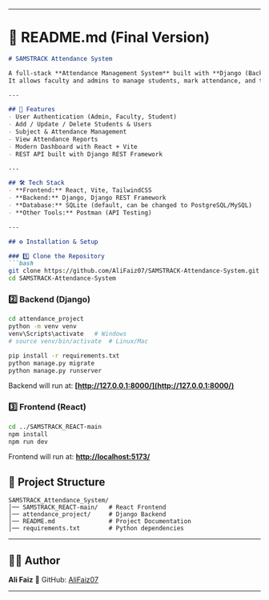

---

# 📌 README.md (Final Version)

````markdown
# SAMSTRACK Attendance System

A full-stack **Attendance Management System** built with **Django (Backend)** and **React (Frontend)**.  
It allows faculty and admins to manage students, mark attendance, and track reports efficiently.

---

## 🚀 Features
- User Authentication (Admin, Faculty, Student)
- Add / Update / Delete Students & Users
- Subject & Attendance Management
- View Attendance Reports
- Modern Dashboard with React + Vite
- REST API built with Django REST Framework

---

## 🛠️ Tech Stack
- **Frontend:** React, Vite, TailwindCSS  
- **Backend:** Django, Django REST Framework  
- **Database:** SQLite (default, can be changed to PostgreSQL/MySQL)  
- **Other Tools:** Postman (API Testing)

---

## ⚙️ Installation & Setup

### 1️⃣ Clone the Repository
```bash
git clone https://github.com/AliFaiz07/SAMSTRACK-Attendance-System.git
cd SAMSTRACK-Attendance-System
````

### 2️⃣ Backend (Django)

```bash
cd attendance_project
python -m venv venv
venv\Scripts\activate   # Windows
# source venv/bin/activate  # Linux/Mac

pip install -r requirements.txt
python manage.py migrate
python manage.py runserver
```

Backend will run at: **[http://127.0.0.1:8000/](http://127.0.0.1:8000/)**

### 3️⃣ Frontend (React)

```bash
cd ../SAMSTRACK_REACT-main
npm install
npm run dev
```

Frontend will run at: **[http://localhost:5173/](http://localhost:5173/)**



## 📂 Project Structure

```
SAMSTRACK_Attendance_System/
│── SAMSTRACK_REACT-main/   # React Frontend
│── attendance_project/     # Django Backend
│── README.md               # Project Documentation
│── requirements.txt        # Python dependencies
```

---

## 👨‍💻 Author

**Ali Faiz**
🔗 GitHub: [AliFaiz07](https://github.com/AliFaiz07)

---

````

